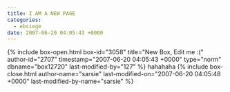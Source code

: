 ```yaml
---
title: I AM A NEW PAGE
categories:
  - ebsiege
date: 2007-06-20 04:05:43 +0000
---
```

{% include box-open.html box-id="3058" title="New Box, Edit me :(" author-id="2707" timestamp="2007-06-20 04:05:43 +0000" type="norm" dbname="box12720" last-modified-by="127" %}
hahahaha
{% include box-close.html author-name="sarsie" last-modified-on="2007-06-20 04:05:48 +0000" last-modified-by-name="sarsie" %}
